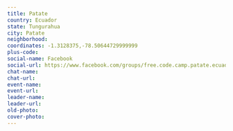 ```yaml
---
title: Patate
country: Ecuador
state: Tungurahua
city: Patate
neighborhood: 
coordinates: -1.3128375,-78.50644729999999
plus-code:
social-name: Facebook
social-url: https://www.facebook.com/groups/free.code.camp.patate.ecuador/
chat-name:
chat-url:
event-name:
event-url:
leader-name:
leader-url:
old-photo: 
cover-photo:
---
```


